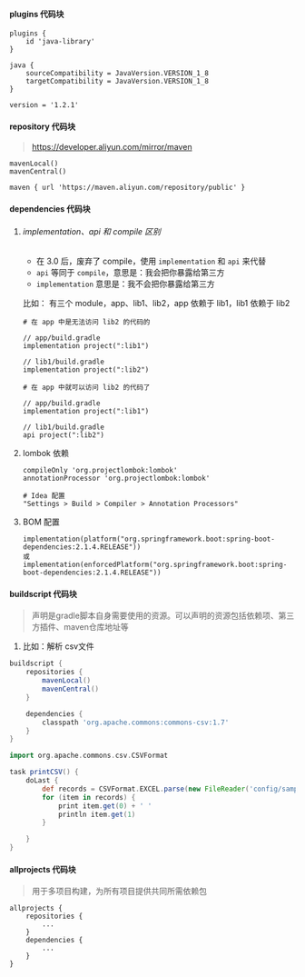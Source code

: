 #### plugins 代码块

```
plugins {
    id 'java-library'
}

java {
    sourceCompatibility = JavaVersion.VERSION_1_8
    targetCompatibility = JavaVersion.VERSION_1_8
}

version = '1.2.1'
```

#### repository  代码块

>  https://developer.aliyun.com/mirror/maven 

```
mavenLocal()
mavenCentral()

maven { url 'https://maven.aliyun.com/repository/public' }
```

#### dependencies 代码块

1. ###### implementation、api 和 compile 区别

    -  在 3.0 后，废弃了 compile，使用 `implementation` 和 `api` 来代替 
    -  `api` 等同于 `compile`，意思是：我会把你暴露给第三方 
    -  `implementation` 意思是：我不会把你暴露给第三方 
    
    比如： 有三个 module，app、lib1、lib2，app 依赖于 lib1，lib1 依赖于 lib2 

    ```
    # 在 app 中是无法访问 lib2 的代码的

    // app/build.gradle
    implementation project(":lib1")

    // lib1/build.gradle
    implementation project(":lib2")
    ```

    ```
    # 在 app 中就可以访问 lib2 的代码了

    // app/build.gradle
    implementation project(":lib1")

    // lib1/build.gradle
    api project(":lib2")
    ```

2. lombok 依赖

    ```
    compileOnly 'org.projectlombok:lombok'
    annotationProcessor 'org.projectlombok:lombok'

    # Idea 配置
    "Settings > Build > Compiler > Annotation Processors"
    ```

3. BOM 配置

    ```
    implementation(platform("org.springframework.boot:spring-boot-dependencies:2.1.4.RELEASE"))
    或
    implementation(enforcedPlatform("org.springframework.boot:spring-boot-dependencies:2.1.4.RELEASE"))
    ```

#### buildscript 代码块

> 声明是gradle脚本自身需要使用的资源。可以声明的资源包括依赖项、第三方插件、maven仓库地址等

1. 比如：解析 csv文件

```groovy
buildscript {
    repositories {
        mavenLocal()
        mavenCentral()
    }

    dependencies {
        classpath 'org.apache.commons:commons-csv:1.7'
    }
}

import org.apache.commons.csv.CSVFormat

task printCSV() {
    doLast {
        def records = CSVFormat.EXCEL.parse(new FileReader('config/sample.csv'))
        for (item in records) {
            print item.get(0) + ' '
            println item.get(1)
        }

    }
}
```

####  **allprojects** 代码块

>  用于多项目构建，为所有项目提供共同所需依赖包 

```
allprojects {
    repositories {
    	...
    }
    dependencies {
    	...
    }
}
```

